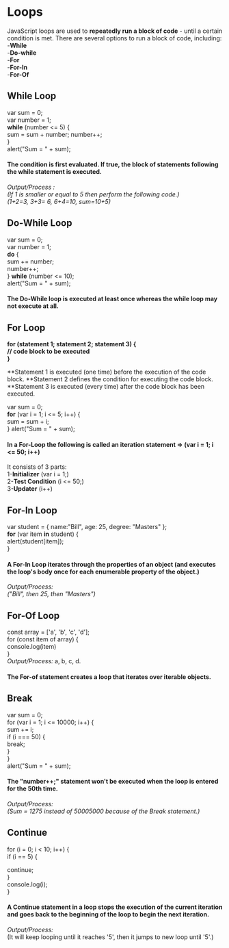 
# Loops

JavaScript loops are used to **repeatedly run a block of code** - until a certain condition is met.
There are several options to run a block of code, including:   
-**While**   
-**Do-while**   
-**For**  
-**For-In**  
-**For-Of**  


## While Loop

var sum = 0;  
var number = 1;  
**while** (number <= 5) {  
  sum = sum + number;
  number++;  
}  
alert("Sum = " + sum);  

#### The condition is first evaluated. If true, the block of statements following the while statement is executed. 

*Output/Process	:*  
*(If 1 is smaller or equal to 5 then perform the following code.)*  
*(1+2=3, 3+3= 6, 6+4=10, sum=10+5)*  

## Do-While Loop

var sum = 0;\
var number = 1;\
**do** {  
   sum += number;  
   number++;  
} **while** (number <= 10);   
alert("Sum = " + sum);


#### The Do-While loop is executed **at least once** whereas the while loop may not execute at all.


## For Loop
**for (statement 1; statement 2; statement 3) {  
  // code block to be executed  
}**

**Statement 1 is executed (one time) before the execution of the code block.
**Statement 2 defines the condition for executing the code block.
**Statement 3 is executed (every time) after the code block has been executed.


var sum = 0;  
**for** (var i = 1; i <= 5; i++) {  
   sum = sum + i;  	
}
alert("Sum = " + sum);	


#### In a For-Loop the following is called an iteration statement => (var i = 1; i <= 50; i++) 
It consists of 3 parts:   
1-**Initializer** (var i = 1;)  
2-**Test Condition** (i <= 50;)  
3-**Updater** (i++)


## For-In Loop

var student = { name:"Bill", age: 25, degree: "Masters" };  
**for** (var item **in** student) {  
   alert(student[item]);  
}


#### A For-In Loop iterates through the properties of an object (and executes the loop's body once for each enumerable property of the object.)

*Output/Process:*  
*("Bill", then 25, then "Masters")*  


## For-Of Loop

const array = ['a', 'b', 'c', 'd'];  
for (const item of array) {  
	console.log(item)  
}  
*Output/Process:* a, b, c, d.


#### The For-of statement creates a loop that iterates over iterable objects.


## Break

var sum = 0;  
for (var i = 1; i <= 10000; i++) {  
   sum += i;  
   if (i === 50) {  
       break;  
   }  
}  
alert("Sum = " + sum); &nbsp;&nbsp;&nbsp;&nbsp;&nbsp;&nbsp;      

#### The "number++;" statement won't be executed when the loop is entered for the 50th time.

*Output/Process:*  
*(Sum = 1275 instead of 50005000 because of the Break statement.)*  

## Continue

for (i = 0; i < 10; i++) {  
if (i == 5) {  
 
continue;  
}  
console.log(i);  
}  


#### A Continue statement in a loop stops the execution of the current iteration and goes back to the beginning of the loop to begin the next iteration.  

*Output/Process:*  
(It will keep looping until it reaches '5', then it jumps to new loop until '5'.)

